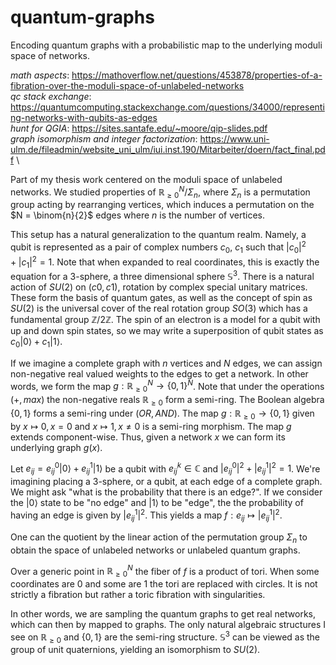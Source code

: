 # quantum-graphs
Encoding quantum graphs with a probabilistic map to the underlying moduli space of networks.

*math aspects*: https://mathoverflow.net/questions/453878/properties-of-a-fibration-over-the-moduli-space-of-unlabeled-networks \
*qc stack exchange*: https://quantumcomputing.stackexchange.com/questions/34000/representing-networks-with-qubits-as-edges \
*hunt for QGIA*: https://sites.santafe.edu/~moore/qip-slides.pdf \
*graph isomorphism and integer factorization*: https://www.uni-ulm.de/fileadmin/website_uni_ulm/iui.inst.190/Mitarbeiter/doern/fact_final.pdf \

Part of my thesis work centered on the moduli space of unlabeled networks. We studied properties of $\mathbb{R}_{\ge 0}^N/\Sigma_n$, where $\Sigma_n$ is a permutation group acting by rearranging vertices, which induces a permutation on the $N = \binom{n}{2}$ edges where $n$ is the number of vertices.

This setup has a natural generalization to the quantum realm. Namely, a qubit is represented as a pair of complex numbers $c_0$, $c_1$ such that $|c_0|^2+|c_1|^2=1$. Note that when expanded to real coordinates, this is exactly the equation for a 3-sphere, a three dimensional sphere $\mathbb{S}^3$. There is a natural action of $SU(2)$ on $(c0,c1)$, rotation by complex special unitary matrices. These form the basis of quantum gates, as well as the concept of spin as $SU(2)$ is the universal cover of the real rotation group $SO(3)$ which has a fundamental group $\mathbb{Z}/2\mathbb{Z}$. The spin of an electron is a model for a qubit with up and down spin states, so we may write a superposition of qubit states as $c_0|0\rangle + c_1|1\rangle$.

If we imagine a complete graph with $n$ vertices and $N$ edges, we can assign non-negative real valued weights to the edges to get a network. In other words, we form the map $g:\mathbb{R}_{\ge 0}^N \rightarrow \{0,1\}^N$. Note that under the operations $(+,max)$ the non-negative reals $\mathbb{R}_{\ge 0}$ form a semi-ring. The Boolean algebra $\{0,1\}$ forms a semi-ring under $(OR,AND)$. The map $g: \mathbb{R}_{\ge 0} \rightarrow \{0,1\}$ given by $x \mapsto 0, x=0$ and $x \mapsto 1, x \ne 0$ is a semi-ring morphism. The map $g$ extends component-wise. Thus, given a network $x$ we can form its underlying graph $g(x)$.

Let $e_{ij} = e_{ij}^0|0\rangle + e_{ij}^1 |1\rangle$ be a qubit with $e_{ij}^k \in \mathbb{C}$ and $|e_{ij}^0|^2+|e_{ij}^1|^2 = 1$. We're imagining placing a 3-sphere, or a qubit, at each edge of a complete graph. We might ask "what is the probability that there is an edge?". If we consider the $|0\rangle$ state to be "no edge" and $|1\rangle$ to be "edge", the the probability of having an edge is given by $|e_{ij}^1|^2$. This yields a map $f: e_{ij} \mapsto |e_{ij}^1|^2$.

One can the quotient by the linear action of the permutation group $\Sigma_n$ to obtain the space of unlabeled networks or unlabeled quantum graphs.

Over a generic point in $\mathbb{R}_{\ge 0}^N$ the fiber of $f$ is a product of tori. When some coordinates are 0 and some are 1 the tori are replaced with circles. It is not strictly a fibration but rather a toric fibration with singularities.

In other words, we are sampling the quantum graphs to get real networks, which can then by mapped to graphs. The only natural algebraic structures I see on $\mathbb{R}_{\ge 0}$ and $\{0,1\}$ are the semi-ring structure. $\mathbb{S}^3$ can be viewed as the group of unit quaternions, yielding an isomorphism to $SU(2)$.

